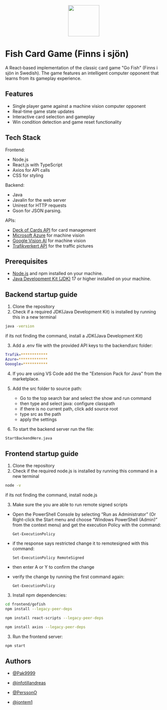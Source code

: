 
<div align="center">
  <img src="https://imgur.com/Y1mR36p.png" width="100" height="100">
</div>

# Fish Card Game (Finns i sjön)

A React-based implementation of the classic card game "Go Fish" (Finns i sjön in Swedish). The game features an intelligent computer opponent that learns from its gameplay experience.

## Features

- Single player game against a machine vision computer opponent
- Real-time game state updates
- Interactive card selection and gameplay
- Win condition detection and game reset functionality

## Tech Stack

Frontend:
- Node.js 
- React.js with TypeScript
- Axios for API calls
- CSS for styling
  
Backend:
- Java
- Javalin for the web server
- Unirest for HTTP requests
- Gson for JSON parsing.

APIs:
- [Deck of Cards API](https://deckofcardsapi.com/) for card management
- [Microsoft Azure](https://azure.microsoft.com) for machine vision
- [Google Vision AI](https://cloud.google.com/vision) for machine vision
- [Trafikverkert API](https://data.trafikverket.se/home) for the traffic pictures

## Prerequisites

- [Node.js](https://nodejs.org/en) and npm installed on your machine.
- [Java Development Kit (JDK)](https://learn.microsoft.com/en-us/java/openjdk/download#openjdk-21) 17 or higher installed on your machine.

## Backend startup guide

1. Clone the repository
2. Check if a required JDK(Java Development Kit) is installed by running this in a new terminal
 ```sh
java -version
```
if its not finding the command, install a JDK(Java Development Kit) 

3. Add a .env file with the provided API keys to the backend\src folder:
```sh
Trafik=************
Azure=*************
Gooogle=***********
```
4. If you are using VS Code add the the "Extension Pack for Java" from the marketplace.

5. Add the src folder to source path:
   - Go to the top search bar and select the show and run command
   - then type and select java: configure classpath
   - if there is no current path, click add source root
   - type src as the path
   - apply the settings
   
7. To start the backend server run the file:
```sh
StartBackendHere.java
```

## Frontend startup guide

1. Clone the repository
2. Check if the required node.js is installed by running this command in a new terminal
 ```sh
node -v
```
if its not finding the command, install node.js

3. Make sure the you are able to run remote signed scripts
  -  Open the PowerShell Console by selecting “Run as Administrator” (Or Right-click the Start menu and choose “Windows PowerShell (Admin)” from the context menu) and get the execution Policy with the command:
      ```
      Get-ExecutionPolicy
      ```
  - if the response says restricted change it to remotesigned with this command:
      ```
      Set-ExecutionPolicy RemoteSigned
      ```
  - then enter A or Y to confirm the change
    
  - verify the change by running the first command again:
      ```
      Get-ExecutionPolicy
      ```

3. Install npm dependencies:
```sh
cd frontend/gofish
npm install --legacy-peer-deps
```
```sh
npm install react-scripts --legacy-peer-deps
```
```sh
npm install axios --legacy-peer-deps 
```
3. Run the frontend server:
```sh
npm start
```

## Authors

- [@Pak9999](https://www.github.com/pak9999)

- [@infotillandreas](https://www.github.com/infotillandreas)

- [@PerssonO](https://github.com/PerssonO)
 
- [@jontem1](https://www.github.com/jontem1)
